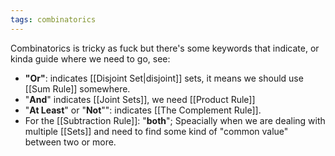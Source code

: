 ```yaml
---
tags: combinatorics
---
```

Combinatorics is tricky as fuck but there's some keywords that indicate, or kinda guide where we need to go, see:
- **"Or"**: indicates [[Disjoint Set|disjoint]] sets, it means we should use [[Sum Rule]] somewhere.
- "**And**" indicates [[Joint Sets]], we need [[Product Rule]]
- "**At Least**" or "**Not**"": indicates [[The Complement Rule]].
- For the [[Subtraction Rule]]: "**both**"; Speacially when we are dealing with multiple [[Sets]] and need to find some kind of "common value" between two or more.
